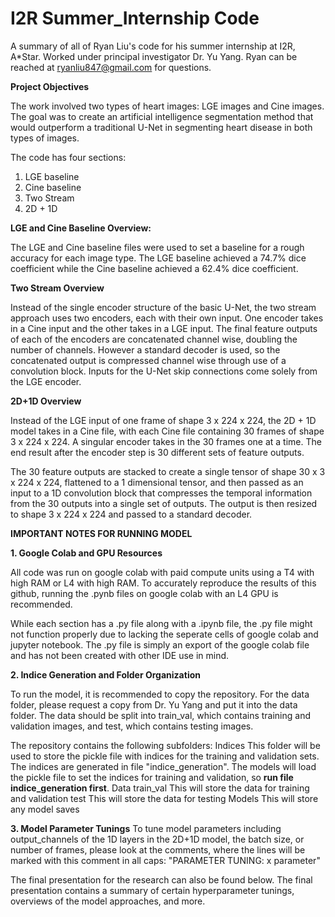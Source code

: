 # I2R Summer_Internship Code
A summary of all of Ryan Liu's code for his summer internship at I2R, A*Star. Worked under principal investigator Dr. Yu Yang. Ryan can be reached at ryanliu847@gmail.com for questions. 



**Project Objectives**

The work involved two types of heart images: LGE images and Cine images. The goal was to create an artificial intelligence segmentation method that would outperform a traditional U-Net in segmenting heart disease in both types of images.

The code has four sections:
  1. LGE baseline
  2. Cine baseline
  3. Two Stream
  4. 2D + 1D


**LGE and Cine Baseline Overview:**

The LGE and Cine baseline files were used to set a baseline for a rough accuracy for each image type. The LGE baseline achieved a 74.7% dice coefficient while the Cine baseline achieved a 62.4% dice coefficient. 


**Two Stream Overview**

Instead of the single encoder structure of the basic U-Net, the two stream approach uses two encoders, each with their own input. One encoder takes in a Cine input and the other takes in a LGE input. The final feature outputs of each of the encoders are concatenated channel wise, doubling the number of channels. However a standard decoder is used, so the concatenated output is compressed channel wise through use of a convolution block. Inputs for the U-Net skip connections come solely from the LGE encoder. 

**2D+1D Overview**

Instead of the LGE input of one frame of shape 3 x 224 x 224, the 2D + 1D model takes in a Cine file, with each Cine file containing 30 frames of shape 3 x 224 x 224. A singular encoder takes in the 30 frames one at a time. The end result after the encoder step is 30 different sets of feature outputs.

The 30 feature outputs are stacked to create a single tensor of shape 30 x 3 x 224 x 224, flattened to a 1 dimensional tensor, and then passed as an input to a 1D convolution block that compresses the temporal information from the 30 outputs into a single set of outputs. The output is then resized to shape 3 x 224 x 224 and passed to a standard decoder. 


**IMPORTANT NOTES FOR RUNNING MODEL**

  **1. Google Colab and GPU Resources**
    
  All code was run on google colab with paid compute units using a T4 with high RAM or L4 with high RAM. To accurately reproduce the results of this github, running the .pynb files on        google colab with an L4 GPU is recommended.

  While each section has a .py file along with a .ipynb file, the .py file might not function properly due to lacking the seperate cells of google colab and jupyter notebook.  The .py file is simply an export of the google colab file and has not been created with other IDE use in mind.

  **2. Indice Generation and Folder Organization**
  
  To run the model, it is recommended to copy the repository. For the data folder, please request a copy from Dr. Yu Yang and put it into the data folder. The data should be split into train_val, which contains training and validation images, and test, which contains testing images.

  The repository contains the following subfolders:
    Indices
      This folder will be used to store the pickle file with indices for the training and validation sets. The indices are generated in file "indice_generation". The models will load             the pickle file to set the indices for training and validation, so **run file indice_generation first**.
    Data
      train_val
        This will store the data for training and validation
      test
        This will store the data for testing
    Models
      This will store any model saves

  **3. Model Parameter Tunings**
    To tune model parameters including output_channels of the 1D layers in the 2D+1D model, the batch size, or number of frames, please look at the comments, where the lines will be marked with this comment in all caps: "PARAMETER TUNING: x parameter"
        




The final presentation for the research can also be found below. The final presentation contains a summary of certain hyperparameter tunings, overviews of the model approaches, and more. 




